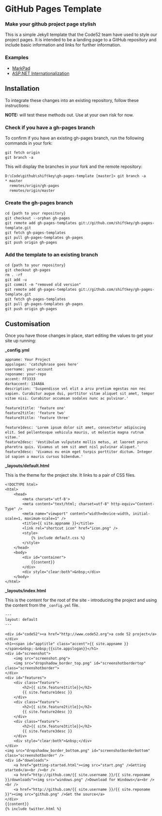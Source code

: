 # GitHub Pages Template

### Make your github project page stylish

This is a simple Jekyll template that the Code52 team have used to style our project pages. It is intended to be a landing page to a GitHub repository and include basic information and links for further information.

### Examples

 - [MarkPad](http://code52.org/DownmarkerWPF/)
 - [ASP.NET Internationalization](http://code52.org/aspnet-internationalization/)
 
## Installation

To integrate these changes into an existing repository, follow these instructions:

**NOTE:** will test these methods out. Use at your own risk for now.

### Check if you have a gh-pages branch

To confirm if you have an existing gh-pages branch, run the following commands in your fork:

    git fetch origin
    git branch -a

This will display the branches in your fork and the remote repository:

	D:\Code\github\shiftkey\gh-pages-template [master]> git branch -a
	* master
	  remotes/origin/gh-pages
	  remotes/origin/master

### Create the gh-pages branch

    cd {path to your repository}
    git checkout --orphan gh-pages 
    git remote add gh-pages-templates git://github.com/shiftkey/gh-pages-template.git
    git fetch gh-pages-templates
    git pull gh-pages-templates gh-pages
    git push origin gh-pages

### Add the template to an existing branch

    cd {path to your repository}
    git checkout gh-pages
    rm . -rf
    git add -u
    git commit -m "removed old version"
    git remote add gh-pages-templates git://github.com/shiftkey/gh-pages-template.git
    git fetch gh-pages-templates
    git pull gh-pages-templates gh-pages
    git push origin gh-pages

## Customisation

Once you have those changes in place, start editing the values to get your site up running:

**_config.yml**

	appname: Your Project
	appslogan: 'catchphrase goes here'
	username: your-account
	reponame: your-repo
	accent: FF3333
	darkaccent: 134A8A
	description: 'Suspendisse vel elit a arcu pretium egestas non nec sapien. Curabitur augue dui, porttitor vitae aliquet sit amet, tempor vitae nisi. Curabitur accumsan sodales nunc ac pulvinar.'

	feature1title: 'feature one'
	feature2title: 'feature two'
	feature3title: 'feature three'

	feature1desc: 'Lorem ipsum dolor sit amet, consectetur adipiscing elit. Sed pellentesque vehicula mauris, ut molestie magna rutrum vitae.'
	feature2desc: 'Vestibulum vulputate mollis metus, at laoreet purus pharetra quis. Vivamus ut sem sit amet nisl pulvinar aliquet.'
	feature3desc: 'Vivamus eu enim eget turpis porttitor dictum. Integer id sapien a mauris cursus bibendum.'

**_layouts/default.html**

This is the theme for the project site. It links to a pair of CSS files.

	<!DOCTYPE html>
	<html>
		<head>
			<meta charset='utf-8'>
			<meta content="text/html; charset=utf-8" http-equiv="Content-Type" />
			<meta name="viewport" content="width=device-width, initial-scale=1, maximum-scale=1" />
			<title>{{ site.appname }}</title>
			<link rel="shortcut icon" href="icon.png" />
			<style>
				{% include default.css %}
			</style>
		</head>
		<body>
			<div id="container">
				{{content}}
			</div>
			<div style="clear:both">&nbsp;</div>
		</body>
	</html>

**_layouts/index.html**

This is the content for the root of the site - introducing the project and using the content from the `_config.yml` file.

	---
	layout: default
	---

	<div id="code52"><a href="http://www.code52.org">a code 52 project</a></div>
	<h1><span id="apptitle" class="accent">{{ site.appname }}</span>&nbsp;-&nbsp;{{site.appslogan}}</h1>
	<div id="screenshot">
		<img src="screenshot.png">
		<img src="dropshadow_border_top.png" id="screenshotbordertop" class="screenshotborder">
	</div>
	<div id="features">
		<div class="feature">
			<h2>{{ site.feature1title}}</h2>
			{{ site.feature1desc }}
		</div>
		<div class="feature">
			<h2>{{ site.feature2title}}</h2>
			{{ site.feature2desc }}
		</div>
		<div class="feature">
			<h2>{{ site.feature3title}}</h2>
			{{ site.feature3desc }}
		</div>
		<div style="clear:both">&nbsp;</div>
	</div>
	<img src="dropshadow_border_bottom.png" id="screenshotborderbottom" class="screenshotborder" />
	<div id="downloads">
		<a href="getting-started.html"><img src="start.png" />Getting started</a><br /><br />
		<a href="http://github.com/{{ site.username }}/{{ site.reponame }}/downloads"><img src="windows.png" />Download for Windows</a><br /><br />
		<a href="http://github.com/{{ site.username }}/{{ site.reponame }}"><img src="github.png" />Get the source</a>
	</div>
	{{content}}
	{% include twitter.html %}

